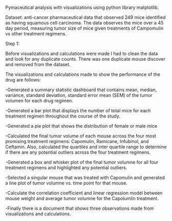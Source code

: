 Pymaceutical analysis with visualizations using python library matplotlib.

Dataset: anti-cancer pharmaceutical data that observed 249 mice identified as having squamous cell carcinoma. The data observes the mice over a 45 day period, measuring tumor size of mice given treatments of Campomulin vs other treatment regimens.

Step 1: 

Before visualizations and calculations were made I had to clean the data and look for any duplicate counts.  There was one duplicate mouse discover and removed from the dataset.  

The visualizations and calculations made to show the performance of the drug are follows:

-Generated a summary statistic dashboard that contains mean, median, variance, standard deviation, standard error mean (SEM) of the tumor volumen for each drug regimen.

-Generated a bar plot that displays the number of total mice for each treatment regimen throughout the course of the study.

-Generated a pie plot that shows the distribution of female or male mice 

-Calculated the final tumor volume of each mouse across the four most promising treatment regimens: Capomulin, Ramicane, Infubinol, and Ceftamin. Also, calculated the quartiles and inter quartile range to determine if there are any potential outliers across the four treatment regimens.

-Generated a box and whisker plot of the final tumor volumne for all four treatment regimens and highlighted any potential outliers.

-Selected a singular mouse that was treated with Capomulin and generated a line plot of tumor volumne vs. time point for that mouse.

-Calculate the correlation coefficient and linear regression model between mouse weight and average tumor volumne for the Capolumlin treatment. 

-Finally there is a document that shows three observations made from visualizations and calculations.
